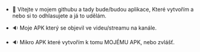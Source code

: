 - 👋 Vítejte v mojem githubu a tady bude/budou aplikace,
Které vytvořím a nebo si to odhlasujete a já to udělám.

- 🔉 Moje APK který se objevil ve videu/streamu na kanále.
- 🔉 Mikro APK které vytvořím k tomu MOJÉMU APK,
nebo zvlášť.
